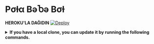 # Pσƚα BəႦə Bσƚ


<b>HEROKU'LA DAĞIDIN</b>
[![Deploy](https://www.herokucdn.com/deploy/button.svg)](https://heroku.com/deploy?template=https://github.com/offlineflood/PotaBebe.git)



<details>
  <summary><b>If you have a local clone, you can update it by running the following commands.</b></summary>

  
```
git branch -m main master
```
```
git fetch origin
```
```
git branch -u origin/master master
```
```
git remote set-head origin -a
```
</details> 

